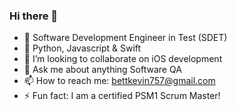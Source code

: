 ### Hi there 👋

- 🔭 Software Development Engineer in Test (SDET)
- 🌱 Python, Javascript & Swift
- 👯 I’m looking to collaborate on iOS development
- 💬 Ask me about anything Software QA
- 📫 How to reach me: bettkevin757@gmail.com
- ⚡ Fun fact: I am a certified PSM1 Scrum Master!
